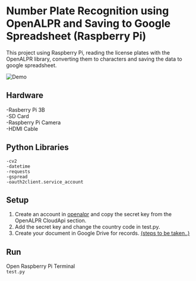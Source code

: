# Number Plate Recognition using OpenALPR and Saving to Google Spreadsheet (Raspberry Pi)

  This project using Raspberry Pi, reading the license plates with the OpenALPR library, converting them to characters and saving the data to google spreadsheet.

![Demo](plate_recognition.gif)

## **Hardware**
-Rasberry Pi 3B <br/>
-SD Card <br/>
-Raspberry Pi Camera <br/>
-HDMI Cable <br/>
## **Python Libraries**
```
-cv2 
-datetime
-requests
-gspread
-oauth2client.service_account
```
## **Setup**
1. Create an account in [openalpr](https://cloud.openalpr.com/) and copy the secret key from the OpenALPR CloudApi section.
2. Add the secret key and change the country code in test.py.
3. Create your document in Google Drive for records. [(steps to be taken..)](Plate_Recognition.pptx)
## **Run**
Open Raspberry Pi Terminal <br/>
`test.py`
